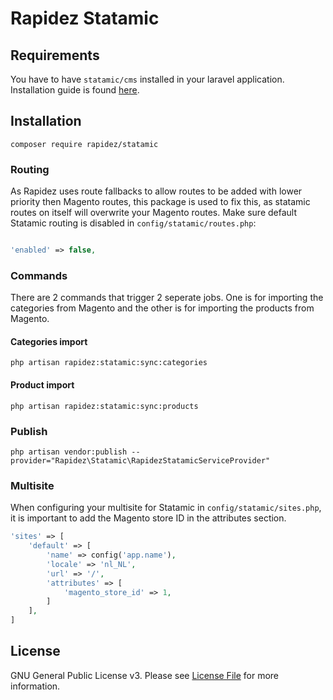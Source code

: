 # Rapidez Statamic

## Requirements

You have to have `statamic/cms` installed in your laravel application. Installation guide is found [here](https://statamic.dev/installing/laravel).

## Installation

```
composer require rapidez/statamic
```

### Routing

As Rapidez uses route fallbacks to allow routes to be added with lower priority then Magento routes, this package is used to fix this, as statamic routes on itself will overwrite your Magento routes. Make sure default Statamic routing is disabled in `config/statamic/routes.php`:

```php

'enabled' => false,

```

### Commands

There are 2 commands that trigger 2 seperate jobs. One is for importing the categories from Magento and the other is for importing the products from Magento.

#### Categories import

```
php artisan rapidez:statamic:sync:categories
```

#### Product import

```
php artisan rapidez:statamic:sync:products
```

### Publish

```
php artisan vendor:publish --provider="Rapidez\Statamic\RapidezStatamicServiceProvider"
```

### Multisite

When configuring your multisite for Statamic in `config/statamic/sites.php`, it is important to add the Magento store ID in the attributes section.

```php
'sites' => [
    'default' => [
        'name' => config('app.name'),
        'locale' => 'nl_NL',
        'url' => '/',
        'attributes' => [
            'magento_store_id' => 1,
        ]
    ],
]
```

## License

GNU General Public License v3. Please see [License File](LICENSE) for more information.